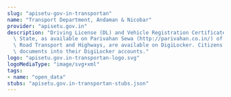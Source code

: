 ```yaml
---
slug: "apisetu-gov-in-transportan"
name: "Transport Department, Andaman & Nicobar"
provider: "apisetu.gov.in"
description: "Driving License (DL) and Vehicle Registration Certificate (RC) of the\
  \ State, as available on Parivahan Sewa (http://parivahan.co.in/) of Ministry of\
  \ Road Transport and Highways, are available on DigiLocker. Citizens can pull these\
  \ documents into their DigiLocker accounts."
logo: "apisetu.gov.in-transportan-logo.svg"
logoMediaType: "image/svg+xml"
tags:
- name: "open_data"
stubs: "apisetu.gov.in-transportan-stubs.json"
---
```

